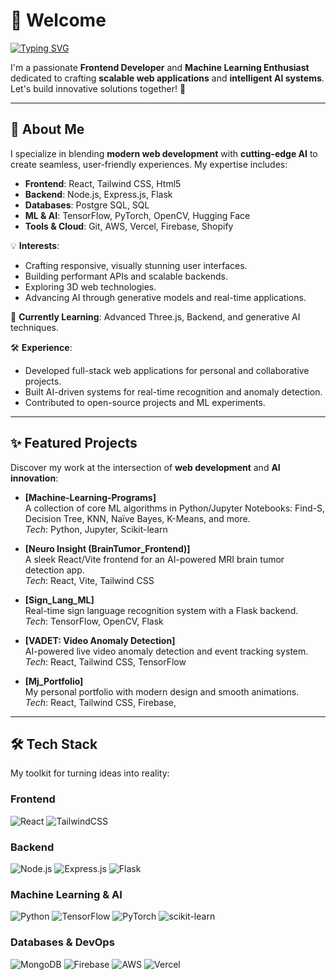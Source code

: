 # 👋 Welcome

[![Typing SVG](https://readme-typing-svg.demolab.com?font=Fira+Code&pause=100&width=435&lines=I'm+Mit+Patel;Frontend+Developer;ML+%26+AI+Enthusiast)](https://git.io/typing-svg)

I'm a passionate **Frontend Developer** and **Machine Learning Enthusiast** dedicated to crafting **scalable web applications** and **intelligent AI systems**. Let's build innovative solutions together! 🚀

---

## 🌟 About Me

I specialize in blending **modern web development** with **cutting-edge AI** to create seamless, user-friendly experiences. My expertise includes:

- **Frontend**: React, Tailwind CSS, Html5  
- **Backend**: Node.js, Express.js, Flask  
- **Databases**: Postgre SQL, SQL  
- **ML & AI**: TensorFlow, PyTorch, OpenCV, Hugging Face  
- **Tools & Cloud**: Git, AWS, Vercel, Firebase, Shopify  

💡 **Interests**:  
- Crafting responsive, visually stunning user interfaces.  
- Building performant APIs and scalable backends.  
- Exploring 3D web technologies.
- Advancing AI through generative models and real-time applications.  

🌱 **Currently Learning**: Advanced Three.js, Backend, and generative AI techniques.

🛠 **Experience**:  
- Developed full-stack web applications for personal and collaborative projects.  
- Built AI-driven systems for real-time recognition and anomaly detection.  
- Contributed to open-source projects and ML experiments.

---

## ✨ Featured Projects

Discover my work at the intersection of **web development** and **AI innovation**:

- **[Machine-Learning-Programs]**  
  A collection of core ML algorithms in Python/Jupyter Notebooks: Find-S, Decision Tree, KNN, Naïve Bayes, K-Means, and more.  
  *Tech*: Python, Jupyter, Scikit-learn 

- **[Neuro Insight (BrainTumor_Frontend)]**  
  A sleek React/Vite frontend for an AI-powered MRI brain tumor detection app.  
  *Tech*: React, Vite, Tailwind CSS 
- **[Sign_Lang_ML]**  
  Real-time sign language recognition system with a Flask backend.  
  *Tech*: TensorFlow, OpenCV, Flask 

- **[VADET: Video Anomaly Detection]**  
  AI-powered live video anomaly detection and event tracking system.  
  *Tech*: React, Tailwind CSS, TensorFlow 

- **[Mj_Portfolio]**  
  My personal portfolio with modern design and smooth animations.  
  *Tech*: React, Tailwind CSS, Firebase, 

---

## 🛠️ Tech Stack

My toolkit for turning ideas into reality:

### Frontend
![React](https://img.shields.io/badge/react-%2320232a.svg?style=for-the-badge&logo=react&logoColor=%2361DAFB) 
![TailwindCSS](https://img.shields.io/badge/tailwindcss-%2338B2AC.svg?style=for-the-badge&logo=tailwind-css&logoColor=white) 

### Backend
![Node.js](https://img.shields.io/badge/node.js-6DA55F?style=for-the-badge&logo=node.js&logoColor=white) 
![Express.js](https://img.shields.io/badge/express.js-%23404d59.svg?style=for-the-badge&logo=express&logoColor=%2361DAFB) 
![Flask](https://img.shields.io/badge/flask-%23000.svg?style=for-the-badge&logo=flask&logoColor=white)

### Machine Learning & AI
![Python](https://img.shields.io/badge/python-3670A0?style=for-the-badge&logo=python&logoColor=ffdd54) 
![TensorFlow](https://img.shields.io/badge/TensorFlow-%23FF6F00.svg?style=for-the-badge&logo=TensorFlow&logoColor=white) 
![PyTorch](https://img.shields.io/badge/PyTorch-%23EE4C2C.svg?style=for-the-badge&logo=PyTorch&logoColor=white) 
![scikit-learn](https://img.shields.io/badge/scikit--learn-%23F7931E.svg?style=for-the-badge&logo=scikit-learn&logoColor=white)

### Databases & DevOps
![MongoDB](https://img.shields.io/badge/MongoDB-%234ea94b.svg?style=for-the-badge&logo=mongodb&logoColor=white) 
![Firebase](https://img.shields.io/badge/firebase-a08021?style=for-the-badge&logo=firebase&slogoColor=ffcd34) 
![AWS](https://img.shields.io/badge/AWS-%23FF9900.svg?style=for-the-badge&logo=amazon-aws&logoColor=white) 
![Vercel](https://img.shields.io/badge/vercel-%23000000.svg?style=for-the-badge&logo=vercel&logoColor=white) 
